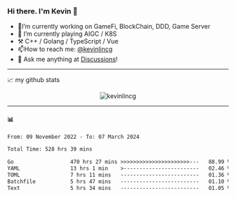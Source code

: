 ### Hi there. I'm Kevin 👋

- 🔭I’m currently working on GameFi, BlockChain, DDD, Game Server
- 🌱 I’m currently playing AIGC / K8S
-   :hammer_and_pick: C++ / Golang / TypeScript / Vue
- 📫How to reach me: [@kevinlincg](https://twitter.com/kevinlincg) 
-   :thought_balloon: Ask me anything at [Discussions](https://github.com/kevinlincg/kevinlincg/discussions/new)!

---

📈 my github stats

<p align="center"> <img src="https://github-readme-stats-ouuan.vercel.app/api?username=kevinlincg&theme=dark&show_icons=true&count_private=true" alt="kevinlincg" />

---

#### :bar_chart: 

<!--START_SECTION:waka-->

```txt
From: 09 November 2022 - To: 07 March 2024

Total Time: 528 hrs 39 mins

Go                  470 hrs 27 mins >>>>>>>>>>>>>>>>>>>>>>---   88.99 %
YAML                13 hrs 1 min    >------------------------   02.46 %
TOML                7 hrs 11 mins   -------------------------   01.36 %
Batchfile           5 hrs 47 mins   -------------------------   01.10 %
Text                5 hrs 34 mins   -------------------------   01.05 %
```

<!--END_SECTION:waka-->
